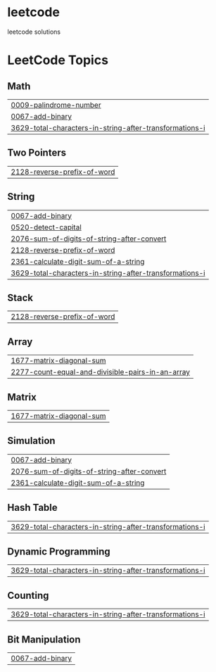 # leetcode
leetcode solutions

<!---LeetCode Topics Start-->
# LeetCode Topics
## Math
|  |
| ------- |
| [0009-palindrome-number](https://github.com/ayaluribhavanareddy/leetcode/tree/master/0009-palindrome-number) |
| [0067-add-binary](https://github.com/ayaluribhavanareddy/leetcode/tree/master/0067-add-binary) |
| [3629-total-characters-in-string-after-transformations-i](https://github.com/ayaluribhavanareddy/leetcode/tree/master/3629-total-characters-in-string-after-transformations-i) |
## Two Pointers
|  |
| ------- |
| [2128-reverse-prefix-of-word](https://github.com/ayaluribhavanareddy/leetcode/tree/master/2128-reverse-prefix-of-word) |
## String
|  |
| ------- |
| [0067-add-binary](https://github.com/ayaluribhavanareddy/leetcode/tree/master/0067-add-binary) |
| [0520-detect-capital](https://github.com/ayaluribhavanareddy/leetcode/tree/master/0520-detect-capital) |
| [2076-sum-of-digits-of-string-after-convert](https://github.com/ayaluribhavanareddy/leetcode/tree/master/2076-sum-of-digits-of-string-after-convert) |
| [2128-reverse-prefix-of-word](https://github.com/ayaluribhavanareddy/leetcode/tree/master/2128-reverse-prefix-of-word) |
| [2361-calculate-digit-sum-of-a-string](https://github.com/ayaluribhavanareddy/leetcode/tree/master/2361-calculate-digit-sum-of-a-string) |
| [3629-total-characters-in-string-after-transformations-i](https://github.com/ayaluribhavanareddy/leetcode/tree/master/3629-total-characters-in-string-after-transformations-i) |
## Stack
|  |
| ------- |
| [2128-reverse-prefix-of-word](https://github.com/ayaluribhavanareddy/leetcode/tree/master/2128-reverse-prefix-of-word) |
## Array
|  |
| ------- |
| [1677-matrix-diagonal-sum](https://github.com/ayaluribhavanareddy/leetcode/tree/master/1677-matrix-diagonal-sum) |
| [2277-count-equal-and-divisible-pairs-in-an-array](https://github.com/ayaluribhavanareddy/leetcode/tree/master/2277-count-equal-and-divisible-pairs-in-an-array) |
## Matrix
|  |
| ------- |
| [1677-matrix-diagonal-sum](https://github.com/ayaluribhavanareddy/leetcode/tree/master/1677-matrix-diagonal-sum) |
## Simulation
|  |
| ------- |
| [0067-add-binary](https://github.com/ayaluribhavanareddy/leetcode/tree/master/0067-add-binary) |
| [2076-sum-of-digits-of-string-after-convert](https://github.com/ayaluribhavanareddy/leetcode/tree/master/2076-sum-of-digits-of-string-after-convert) |
| [2361-calculate-digit-sum-of-a-string](https://github.com/ayaluribhavanareddy/leetcode/tree/master/2361-calculate-digit-sum-of-a-string) |
## Hash Table
|  |
| ------- |
| [3629-total-characters-in-string-after-transformations-i](https://github.com/ayaluribhavanareddy/leetcode/tree/master/3629-total-characters-in-string-after-transformations-i) |
## Dynamic Programming
|  |
| ------- |
| [3629-total-characters-in-string-after-transformations-i](https://github.com/ayaluribhavanareddy/leetcode/tree/master/3629-total-characters-in-string-after-transformations-i) |
## Counting
|  |
| ------- |
| [3629-total-characters-in-string-after-transformations-i](https://github.com/ayaluribhavanareddy/leetcode/tree/master/3629-total-characters-in-string-after-transformations-i) |
## Bit Manipulation
|  |
| ------- |
| [0067-add-binary](https://github.com/ayaluribhavanareddy/leetcode/tree/master/0067-add-binary) |
<!---LeetCode Topics End-->